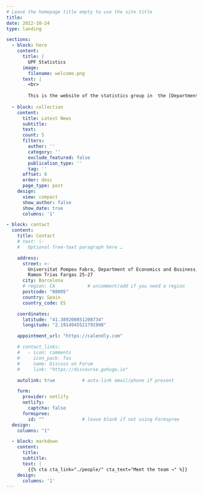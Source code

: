 ```yaml
---
# Leave the homepage title empty to use the site title
title:
date: 2022-10-24
type: landing

sections:
  - block: hero
    content:
      title: |
        UPF Statistics
      image:
        filename: welcome.png
      text: |
        <br>
        
        This is the website of the statistics group in  the [Department of Economics and Business](https://www.upf.edu/en/web/econ)  at [Universitat Pompeu Fabra](https://www.upf.edu/) in Barcelona, Spain. Our group is part of the [BSE Data Science Center](https://bse.eu/data-science-center).   
  
  - block: collection
    content:
      title: Latest News
      subtitle:
      text:
      count: 5
      filters:
        author: ''
        category: ''
        exclude_featured: false
        publication_type: ''
        tag: ''
      offset: 0
      order: desc
      page_type: post
    design:
      view: compact
      show_author: false
      show_date: true
      columns: '1'

- block: contact
  content:
    title: Contact
    # text: |-
    #   Optional free-text paragraph here …

    address:
      street: >-
        Universitat Pompeu Fabra, Department of Economics and Business,
        Ramon Trias Fargas 25-27
      city: Barcelona
      # region: CA            # uncomment/add if you need a region
      postcode: "08005"
      country: Spain
      country_code: ES

    coordinates:
      latitude: "41.389200851208734"
      longitude: "2.1914945521791998"

    appointment_url: "https://calendly.com"

    # contact_links:
    #   - icon: comments
    #     icon_pack: fas
    #     name: Discuss on Forum
    #     link: "https://discourse.gohugo.io"

    autolink: true          # auto-link email/phone if present

    form:
      provider: netlify
      netlify:
        captcha: false
      formspree:
        id: ""              # leave blank if not using Formspree
  design:
    columns: "1"

  - block: markdown
    content:
      title:
      subtitle:
      text: |
        {{% cta cta_link="./people/" cta_text="Meet the team →" %}}
    design:
      columns: '1'
---
```

